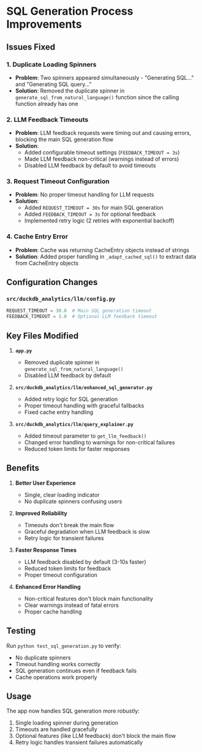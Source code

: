 # SQL Generation Process Improvements

## Issues Fixed

### 1. **Duplicate Loading Spinners**
- **Problem**: Two spinners appeared simultaneously - "Generating SQL..." and "Generating SQL query..."
- **Solution**: Removed the duplicate spinner in `generate_sql_from_natural_language()` function since the calling function already has one

### 2. **LLM Feedback Timeouts**
- **Problem**: LLM feedback requests were timing out and causing errors, blocking the main SQL generation flow
- **Solution**: 
  - Added configurable timeout settings (`FEEDBACK_TIMEOUT = 3s`)
  - Made LLM feedback non-critical (warnings instead of errors)
  - Disabled LLM feedback by default to avoid timeouts

### 3. **Request Timeout Configuration**
- **Problem**: No proper timeout handling for LLM requests
- **Solution**:
  - Added `REQUEST_TIMEOUT = 30s` for main SQL generation
  - Added `FEEDBACK_TIMEOUT = 3s` for optional feedback
  - Implemented retry logic (2 retries with exponential backoff)

### 4. **Cache Entry Error**
- **Problem**: Cache was returning CacheEntry objects instead of strings
- **Solution**: Added proper handling in `_adapt_cached_sql()` to extract data from CacheEntry objects

## Configuration Changes

### `src/duckdb_analytics/llm/config.py`
```python
REQUEST_TIMEOUT = 30.0  # Main SQL generation timeout
FEEDBACK_TIMEOUT = 3.0  # Optional LLM feedback timeout
```

## Key Files Modified

1. **`app.py`**
   - Removed duplicate spinner in `generate_sql_from_natural_language()`
   - Disabled LLM feedback by default

2. **`src/duckdb_analytics/llm/enhanced_sql_generator.py`**
   - Added retry logic for SQL generation
   - Proper timeout handling with graceful fallbacks
   - Fixed cache entry handling

3. **`src/duckdb_analytics/llm/query_explainer.py`**
   - Added timeout parameter to `get_llm_feedback()`
   - Changed error handling to warnings for non-critical failures
   - Reduced token limits for faster responses

## Benefits

1. **Better User Experience**
   - Single, clear loading indicator
   - No duplicate spinners confusing users

2. **Improved Reliability**
   - Timeouts don't break the main flow
   - Graceful degradation when LLM feedback is slow
   - Retry logic for transient failures

3. **Faster Response Times**
   - LLM feedback disabled by default (3-10s faster)
   - Reduced token limits for feedback
   - Proper timeout configuration

4. **Enhanced Error Handling**
   - Non-critical features don't block main functionality
   - Clear warnings instead of fatal errors
   - Proper cache handling

## Testing

Run `python test_sql_generation.py` to verify:
- No duplicate spinners
- Timeout handling works correctly
- SQL generation continues even if feedback fails
- Cache operations work properly

## Usage

The app now handles SQL generation more robustly:
1. Single loading spinner during generation
2. Timeouts are handled gracefully
3. Optional features (like LLM feedback) don't block the main flow
4. Retry logic handles transient failures automatically